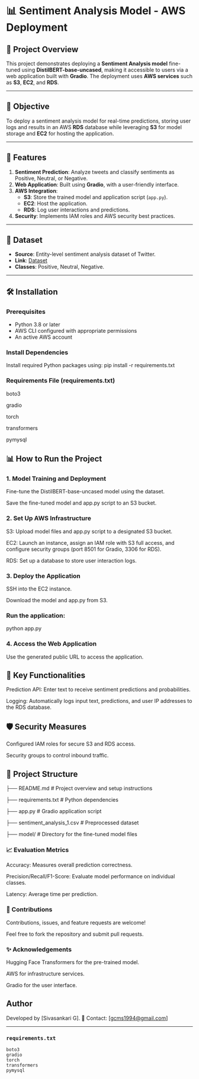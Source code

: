 # 📊 Sentiment Analysis Model - AWS Deployment

## 🚀 Project Overview
This project demonstrates deploying a **Sentiment Analysis model** fine-tuned using **DistilBERT-base-uncased**, making it accessible to users via a web application built with **Gradio**. The deployment uses **AWS services** such as **S3**, **EC2**, and **RDS**.

---

## 🎯 Objective
To deploy a sentiment analysis model for real-time predictions, storing user logs and results in an AWS **RDS** database while leveraging **S3** for model storage and **EC2** for hosting the application.

---

## 🧩 Features
1. **Sentiment Prediction**: Analyze tweets and classify sentiments as Positive, Neutral, or Negative.
2. **Web Application**: Built using **Gradio**, with a user-friendly interface.
3. **AWS Integration**:
   - **S3**: Store the trained model and application script (`app.py`).
   - **EC2**: Host the application.
   - **RDS**: Log user interactions and predictions.
4. **Security**: Implements IAM roles and AWS security best practices.

---

## 📁 Dataset
- **Source**: Entity-level sentiment analysis dataset of Twitter.  
- **Link**: [Dataset](https://raw.githubusercontent.com/GuviMentor88/Training-Datasets/refs/heads/main/twitter_training.csv)  
- **Classes**: Positive, Neutral, Negative.  

---

## 🛠️ Installation

### Prerequisites
- Python 3.8 or later
- AWS CLI configured with appropriate permissions
- An active AWS account

### Install Dependencies
Install required Python packages using:
pip install -r requirements.txt

### Requirements File (requirements.txt)
boto3

gradio

torch

transformers

pymysql


## 📊 How to Run the Project
### 1. Model Training and Deployment

Fine-tune the DistilBERT-base-uncased model using the dataset.

Save the fine-tuned model and app.py script to an S3 bucket.

### 2. Set Up AWS Infrastructure

S3: Upload model files and app.py script to a designated S3 bucket.

EC2: Launch an instance, assign an IAM role with S3 full access, and configure security groups (port 8501 for Gradio, 3306 for RDS).

RDS: Set up a database to store user interaction logs.

### 3. Deploy the Application

SSH into the EC2 instance.

Download the model and app.py from S3.

### Run the application:

 python app.py


### 4. Access the Web Application
Use the generated public URL to access the application.

## 🌟 Key Functionalities

Prediction API: Enter text to receive sentiment predictions and probabilities.

Logging: Automatically logs input text, predictions, and user IP addresses to the RDS database.

## 🛡️ Security Measures

Configured IAM roles for secure S3 and RDS access.

Security groups to control inbound traffic.

## 📜 Project Structure

├── README.md                 # Project overview and setup instructions

├── requirements.txt          # Python dependencies

├── app.py                    # Gradio application script

├── sentiment_analysis_1.csv  # Preprocessed dataset

├── model/                    # Directory for the fine-tuned model files


### 📈 Evaluation Metrics

Accuracy: Measures overall prediction correctness.

Precision/Recall/F1-Score: Evaluate model performance on individual classes.

Latency: Average time per prediction.


### 🙌 Contributions

Contributions, issues, and feature requests are welcome!

Feel free to fork the repository and submit pull requests.

### ✨ Acknowledgements

Hugging Face Transformers for the pre-trained model.

AWS for infrastructure services.

Gradio for the user interface.

## Author

Developed by [Sivasankari G].
 📧 Contact: [gcms1994@gmail.com]

---

### `requirements.txt`
```plaintext
boto3
gradio
torch
transformers
pymysql

